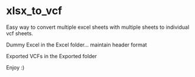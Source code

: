 # xlsx_to_vcf
Easy way to convert multiple excel sheets with multiple sheets to individual vcf sheets.



Dummy Excel in the Excel folder... maintain header format


Exported VCFs in the Exported folder

Enjoy :)
